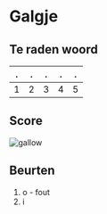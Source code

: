 # Galgje

## Te raden woord

|.|.|.|.|.|
|-|-|-|-|-|
|1|2|3|4|5|

## Score
![gallow](./images/2.png)

## Beurten
1. o - fout
2. i